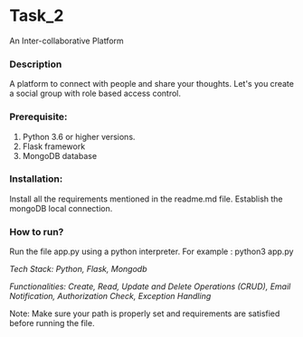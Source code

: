 # Task_2

An Inter-collaborative Platform

### Description
A platform to connect with people and share your thoughts. Let's you create a social group with role based access control.

### Prerequisite:
1. Python 3.6 or higher versions.
2. Flask framework
3. MongoDB database

### Installation:
Install all the requirements mentioned in the readme.md file. Establish the mongoDB local connection.

### How to run?
Run the file app.py using a python interpreter.
For example : python3 app.py

_Tech Stack: Python, Flask, Mongodb_

_Functionalities: Create, Read, Update and Delete Operations (CRUD), Email Notification, Authorization Check, Exception Handling_

Note: Make sure your path is properly set and requirements are satisfied before running the file.
